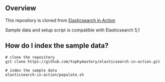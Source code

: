 Overview
--------------------
This repository is cloned from [Elasticsearch in Action](https://github.com/dakrone/elasticsearch-in-action)

Sample data and setup script is compatible with Elasticsearch 5,1

How do I index the sample data?
-------------------------------

    # clone the repository
    git clone https://github.com/tophymastery/elasticsearch-in-action.git

    # index the sample data
    elasticsearch-in-action/populate.sh
    